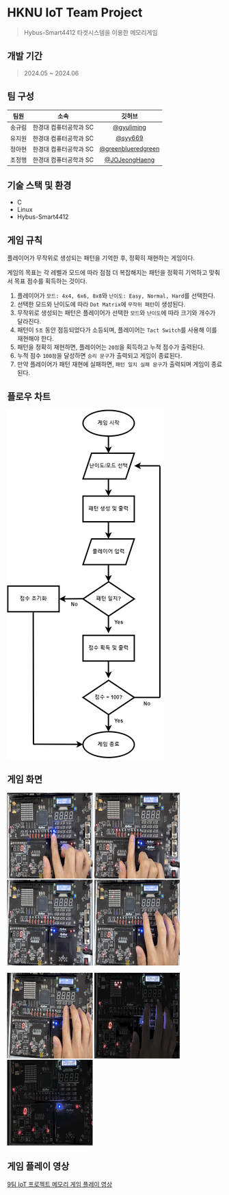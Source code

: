 # HKNU IoT Team Project
> Hybus-Smart4412 타겟시스템을 이용한 메모리게임


## 개발 기간
> 2024.05 ~ 2024.06


## 팀 구성
|팀원|소속|깃허브|
|:---:|:---:|:---:|
|송규림|한경대 컴퓨터공학과 SC|[@gyuliming](https://github.com/gyuliming)|
|유지원|한경대 컴퓨터공학과 SC|[@syy669](https://github.com/syy669)|
|정아현|한경대 컴퓨터공학과 SC|[@greenblueredgreen](https://github.com/greenblueredgreen)|
|조정행|한경대 컴퓨터공학과 SC|[@JOJeongHaeng](https://github.com/JOJeongHaeng)|


## 기술 스택 및 환경
- C
- Linux
- Hybus-Smart4412


## 게임 규칙
플레이어가 무작위로 생성되는 패턴을 기억한 후, 정확히 재현하는 게임이다.

게임의 목표는 각 레벨과 모드에 따라 점점 더 복잡해지는 패턴을 정확히 기억하고 맞춰서 목표 점수를 획득하는 것이다.

1. 플레이어가 `모드: 4x4, 6x6, 8x8`와 `난이도: Easy, Normal, Hard`를 선택한다.
2. 선택한 모드와 난이도에 따라 `Dot Matrix`에 `무작위 패턴`이 생성된다.
3. 무작위로 생성되는 패턴은 플레이어가 선택한 `모드`와 `난이도`에 따라 크기와 개수가 달라진다.
4. 패턴이 `5초` 동안 점등되었다가 소등되며, 플레이어는 `Tact Switch`를 사용해 이를 재현해야 한다.
5. 패턴을 정확히 재현하면, 플레이어는 `20점`을 획득하고 누적 점수가 출력된다.
6. 누적 점수 `100점`을 달성하면 `승리 문구`가 출력되고 게임이 종료된다.
7. 만약 플레이어가 패턴 재현에 실패하면, `패턴 일치 실패 문구`가 출력되며 게임이 종료된다.


## 플로우 차트
<p align="left"><img src="/img/Flowchart.png"></img></p>

## 게임 화면
<p><img src="/img/게임 시작.jpg" width="200" height="200"></img>
<img src="/img/모드 선택.jpg" width="200" height="200"></img>
<img src="/img/난이도 선택.jpg" width="200" height="200"></img>
<img src="/img/랜덤 패턴 생성.jpg" width="200" height="200"></img></p>
<p><img src="/img/점수 획득.jpg" width="200" height="200"></img>
<img src="/img/랜덤 패턴 생성2.jpg" width="200" height="200"></img>
<img src="/img/실패 문구.jpg" width="200" height="200"></img></p>

## 게임 플레이 영상
[9팀 IoT 프로젝트 메모리 게임 플레이 영상](https://youtu.be/68UX9BZ8k7o)
